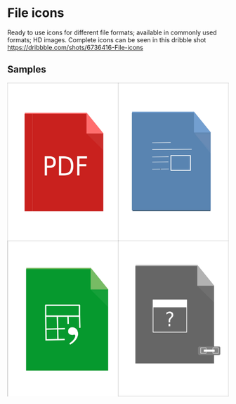 # File icons
Ready to use icons for different file formats; available in commonly used formats; HD images. Complete icons can be seen in this dribble shot https://dribbble.com/shots/6736416-File-icons 

## Samples

![](samples/samples.png)
